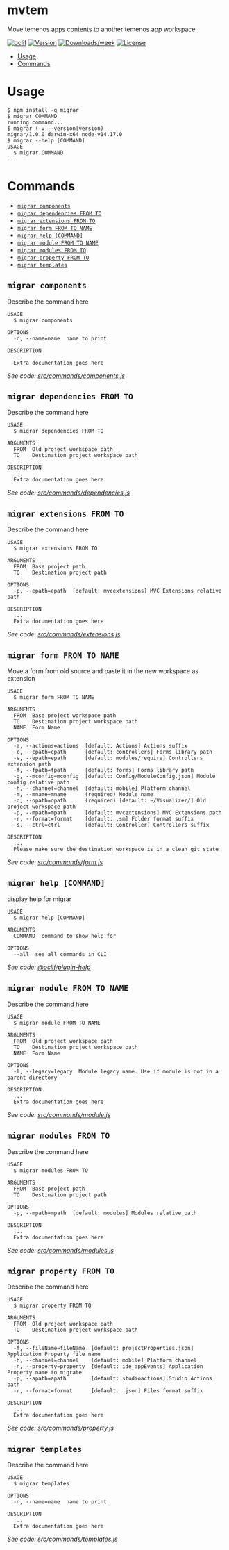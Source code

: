 mvtem
=====

Move temenos apps contents to another temenos app workspace

[![oclif](https://img.shields.io/badge/cli-oclif-brightgreen.svg)](https://oclif.io)
[![Version](https://img.shields.io/npm/v/mvtem.svg)](https://npmjs.org/package/mvtem)
[![Downloads/week](https://img.shields.io/npm/dw/mvtem.svg)](https://npmjs.org/package/mvtem)
[![License](https://img.shields.io/npm/l/mvtem.svg)](https://github.com/RGkevin/mvtem/blob/master/package.json)

<!-- toc -->
* [Usage](#usage)
* [Commands](#commands)
<!-- tocstop -->
# Usage
<!-- usage -->
```sh-session
$ npm install -g migrar
$ migrar COMMAND
running command...
$ migrar (-v|--version|version)
migrar/1.0.0 darwin-x64 node-v14.17.0
$ migrar --help [COMMAND]
USAGE
  $ migrar COMMAND
...
```
<!-- usagestop -->
# Commands
<!-- commands -->
* [`migrar components`](#migrar-components)
* [`migrar dependencies FROM TO`](#migrar-dependencies-from-to)
* [`migrar extensions FROM TO`](#migrar-extensions-from-to)
* [`migrar form FROM TO NAME`](#migrar-form-from-to-name)
* [`migrar help [COMMAND]`](#migrar-help-command)
* [`migrar module FROM TO NAME`](#migrar-module-from-to-name)
* [`migrar modules FROM TO`](#migrar-modules-from-to)
* [`migrar property FROM TO`](#migrar-property-from-to)
* [`migrar templates`](#migrar-templates)

## `migrar components`

Describe the command here

```
USAGE
  $ migrar components

OPTIONS
  -n, --name=name  name to print

DESCRIPTION
  ...
  Extra documentation goes here
```

_See code: [src/commands/components.js](https://github.com/RGkevin/migrar/blob/v1.0.0/src/commands/components.js)_

## `migrar dependencies FROM TO`

Describe the command here

```
USAGE
  $ migrar dependencies FROM TO

ARGUMENTS
  FROM  Old project workspace path
  TO    Destination project workspace path

DESCRIPTION
  ...
  Extra documentation goes here
```

_See code: [src/commands/dependencies.js](https://github.com/RGkevin/migrar/blob/v1.0.0/src/commands/dependencies.js)_

## `migrar extensions FROM TO`

Describe the command here

```
USAGE
  $ migrar extensions FROM TO

ARGUMENTS
  FROM  Base project path
  TO    Destination project path

OPTIONS
  -p, --epath=epath  [default: mvcextensions] MVC Extensions relative path

DESCRIPTION
  ...
  Extra documentation goes here
```

_See code: [src/commands/extensions.js](https://github.com/RGkevin/migrar/blob/v1.0.0/src/commands/extensions.js)_

## `migrar form FROM TO NAME`

Move a form from old source and paste it in the new workspace as extension

```
USAGE
  $ migrar form FROM TO NAME

ARGUMENTS
  FROM  Base project workspace path
  TO    Destination project workspace path
  NAME  Form Name

OPTIONS
  -a, --actions=actions  [default: Actions] Actions suffix
  -c, --cpath=cpath      [default: controllers] Forms library path
  -e, --epath=epath      [default: modules/require] Controllers extension path
  -f, --fpath=fpath      [default: forms] Forms library path
  -g, --mconfig=mconfig  [default: Config/ModuleConfig.json] Module config relative path
  -h, --channel=channel  [default: mobile] Platform channel
  -m, --mname=mname      (required) Module name
  -o, --opath=opath      (required) [default: ~/Visualizer/] Old project workspace path
  -p, --mpath=mpath      [default: mvcextensions] MVC Extensions path
  -r, --format=format    [default: .sm] Folder format suffix
  -s, --ctrl=ctrl        [default: Controller] Controllers suffix

DESCRIPTION
  ...
  Please make sure the destination workspace is in a clean git state
```

_See code: [src/commands/form.js](https://github.com/RGkevin/migrar/blob/v1.0.0/src/commands/form.js)_

## `migrar help [COMMAND]`

display help for migrar

```
USAGE
  $ migrar help [COMMAND]

ARGUMENTS
  COMMAND  command to show help for

OPTIONS
  --all  see all commands in CLI
```

_See code: [@oclif/plugin-help](https://github.com/oclif/plugin-help/blob/v3.2.2/src/commands/help.ts)_

## `migrar module FROM TO NAME`

Describe the command here

```
USAGE
  $ migrar module FROM TO NAME

ARGUMENTS
  FROM  Old project workspace path
  TO    Destination project workspace path
  NAME  Form Name

OPTIONS
  -l, --legacy=legacy  Module legacy name. Use if module is not in a parent directory

DESCRIPTION
  ...
  Extra documentation goes here
```

_See code: [src/commands/module.js](https://github.com/RGkevin/migrar/blob/v1.0.0/src/commands/module.js)_

## `migrar modules FROM TO`

Describe the command here

```
USAGE
  $ migrar modules FROM TO

ARGUMENTS
  FROM  Base project path
  TO    Destination project path

OPTIONS
  -p, --mpath=mpath  [default: modules] Modules relative path

DESCRIPTION
  ...
  Extra documentation goes here
```

_See code: [src/commands/modules.js](https://github.com/RGkevin/migrar/blob/v1.0.0/src/commands/modules.js)_

## `migrar property FROM TO`

Describe the command here

```
USAGE
  $ migrar property FROM TO

ARGUMENTS
  FROM  Old project workspace path
  TO    Destination project workspace path

OPTIONS
  -f, --fileName=fileName  [default: projectProperties.json] Application Property file name
  -h, --channel=channel    [default: mobile] Platform channel
  -n, --property=property  [default: ide_appEvents] Application Property name to migrate
  -p, --apath=apath        [default: studioactions] Studio Actions path
  -r, --format=format      [default: .json] Files format suffix

DESCRIPTION
  ...
  Extra documentation goes here
```

_See code: [src/commands/property.js](https://github.com/RGkevin/migrar/blob/v1.0.0/src/commands/property.js)_

## `migrar templates`

Describe the command here

```
USAGE
  $ migrar templates

OPTIONS
  -n, --name=name  name to print

DESCRIPTION
  ...
  Extra documentation goes here
```

_See code: [src/commands/templates.js](https://github.com/RGkevin/migrar/blob/v1.0.0/src/commands/templates.js)_
<!-- commandsstop -->
